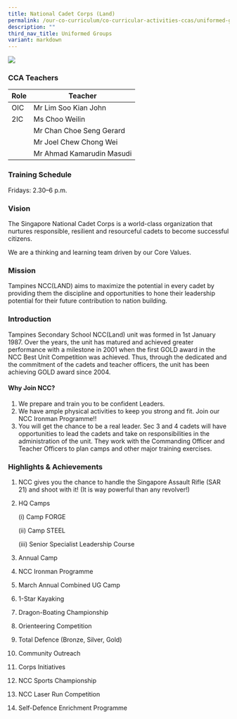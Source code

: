 ```yaml
---
title: National Cadet Corps (Land)
permalink: /our-co-curriculum/co-curricular-activities-ccas/uniformed-groups/national-cadet-corps-land/
description: ""
third_nav_title: Uniformed Groups
variant: markdown
---
```

![](/images/2023_ncc_01.JPG)

### CCA Teachers

| Role | Teacher | 
| -------- | -------- | 
| OIC     | Mr Lim Soo Kian John     | 
| 2IC     | Ms Choo Weilin     | 
|      | Mr Chan Choe Seng Gerard     | 
|      | Mr Joel Chew Chong Wei     | 
|      | Mr Ahmad Kamarudin Masudi     |


### Training Schedule
Fridays: 2.30–6 p.m. 

### Vision
The Singapore National Cadet Corps is a world-class organization that nurtures responsible, resilient and resourceful cadets to become successful citizens.

We are a thinking and learning team driven by our Core Values.

### Mission
Tampines NCC(LAND) aims to maximize the potential in every cadet by providing them the discipline and opportunities to hone their leadership potential for their future contribution to nation building.

### Introduction
Tampines Secondary School NCC(Land) unit was formed in 1st January 1987. Over the years, the unit has matured and achieved greater performance with a milestone in 2001 when the first GOLD award in the NCC Best Unit Competition was achieved. Thus, through the dedicated and the commitment of the cadets and teacher officers, the unit has been achieving GOLD award since 2004.

#### Why Join NCC?

1. We prepare and train you to be confident Leaders.
2. We have ample physical activities to keep you strong and fit. Join our NCC Ironman Programme!!
3. You will get the chance to be a real leader. Sec 3 and 4 cadets will have opportunities to lead the cadets and take on responsibilities in the administration of the unit. They work with the Commanding Officer and Teacher Officers to plan camps and other major training exercises.

### Highlights & Achievements

1. NCC gives you the chance to handle the Singapore Assault Rifle (SAR 21) and shoot with it! (It is way powerful than any revolver!)
    
2. HQ Camps
    
    (i) Camp FORGE
    
    (ii) Camp STEEL
    
    (iii) Senior Specialist Leadership Course
    
3. Annual Camp
    
4. NCC Ironman Programme
    
5. March Annual Combined UG Camp
    
6. 1-Star Kayaking
    
7. Dragon-Boating Championship
    
8. Orienteering Competition
    
9. Total Defence (Bronze, Silver, Gold)
    
10. Community Outreach
    
11. Corps Initiatives
    
12. NCC Sports Championship
    
13. NCC Laser Run Competition
    
14. Self-Defence Enrichment Programme